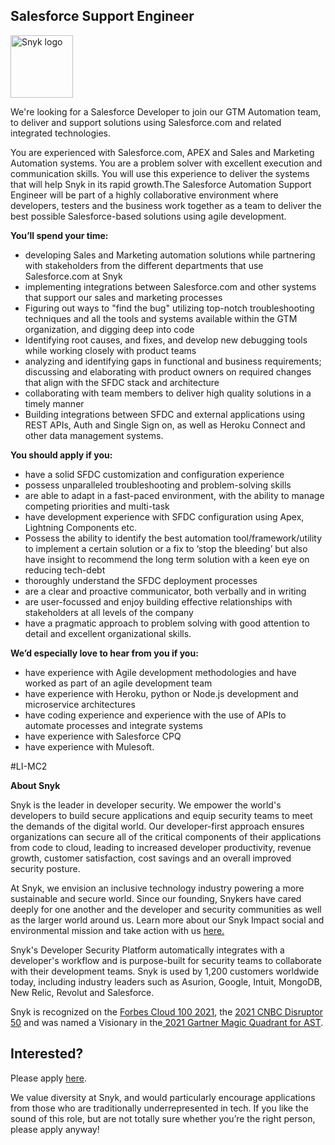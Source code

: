 Salesforce Support Engineer
---

<img src="https://res.cloudinary.com/snyk/image/upload/v1537345894/press-kit/brand/logo-black.png" width="100" alt="Snyk logo" />

<p><span style="font-weight: 400;">We're looking for a Salesforce Developer to join our GTM Automation team, to deliver and support solutions using Salesforce.com and related integrated technologies.</span></p>
<p><span style="font-weight: 400;">You are experienced with Salesforce.com, APEX and Sales and Marketing Automation systems. You are a problem solver with excellent execution and communication skills. You will use this experience to deliver the systems that will help Snyk in its rapid growth.The Salesforce Automation Support Engineer will be part of a highly collaborative environment where developers, testers and the business work together as a team to deliver the best possible Salesforce-based solutions using agile development.&nbsp;</span></p>
<p><strong>You’ll spend your time:</strong></p>
<ul>
<li style="font-weight: 400;"><span style="font-weight: 400;">developing Sales and Marketing automation solutions while partnering with stakeholders from the different departments that use Salesforce.com at Snyk</span></li>
<li style="font-weight: 400;"><span style="font-weight: 400;">implementing integrations between Salesforce.com and other systems that support our sales and marketing processes</span></li>
<li style="font-weight: 400;"><span style="font-weight: 400;">Figuring out ways to "find the bug" utilizing top-notch troubleshooting techniques and all the tools and systems available within the GTM organization, and digging deep into code</span></li>
<li style="font-weight: 400;"><span style="font-weight: 400;">Identifying root causes, and fixes, and develop new debugging tools while working closely with product teams</span></li>
<li style="font-weight: 400;"><span style="font-weight: 400;">analyzing and identifying gaps in functional and business requirements; discussing and elaborating with product owners on required changes that align with the SFDC stack and architecture</span></li>
<li style="font-weight: 400;"><span style="font-weight: 400;">collaborating with team members to deliver high quality solutions in a timely manner</span></li>
<li style="font-weight: 400;"><span style="font-weight: 400;">Building integrations between SFDC and external applications using REST APIs, Auth and Single Sign on, as well as Heroku Connect and other data management systems.</span></li>
</ul>
<p><strong>You should apply if you:</strong></p>
<ul>
<li style="font-weight: 400;"><span style="font-weight: 400;">have a solid SFDC customization and configuration experience</span></li>
<li style="font-weight: 400;"><span style="font-weight: 400;">possess unparalleled troubleshooting and problem-solving skills</span></li>
<li style="font-weight: 400;"><span style="font-weight: 400;">are able to adapt in a fast-paced environment, with the ability to manage competing priorities and multi-task</span></li>
<li style="font-weight: 400;"><span style="font-weight: 400;">have development experience with SFDC configuration using Apex, Lightning Components etc.</span></li>
<li style="font-weight: 400;"><span style="font-weight: 400;">Possess the ability to identify the best automation tool/framework/utility to implement a certain solution or a fix to ‘stop the bleeding’ but also have insight to recommend the long term solution with a keen eye on reducing tech-debt</span></li>
<li style="font-weight: 400;"><span style="font-weight: 400;">thoroughly understand the SFDC deployment processes</span></li>
<li style="font-weight: 400;"><span style="font-weight: 400;">are a clear and proactive communicator, both verbally and in writing&nbsp;</span></li>
<li style="font-weight: 400;"><span style="font-weight: 400;">are user-focussed and enjoy building effective relationships with stakeholders at all levels of the company</span></li>
<li style="font-weight: 400;"><span style="font-weight: 400;">have a pragmatic approach to problem solving with good attention to detail and excellent organizational skills.</span></li>
</ul>
<p><strong>We’d especially love to hear from you if you:</strong></p>
<ul>
<li style="font-weight: 400;"><span style="font-weight: 400;">have experience with Agile development methodologies and have worked as part of an agile development team</span></li>
<li style="font-weight: 400;"><span style="font-weight: 400;">have experience with Heroku, python or Node.js development and microservice architectures</span></li>
<li style="font-weight: 400;"><span style="font-weight: 400;">have coding experience and experience with the use of APIs to automate processes and integrate systems</span></li>
<li style="font-weight: 400;"><span style="font-weight: 400;">have experience with Salesforce CPQ</span></li>
<li style="font-weight: 400;"><span style="font-weight: 400;">have experience with Mulesoft.</span></li>
</ul>
<p><span style="font-weight: 400;">#LI-MC2</span></p><div class="content-conclusion"><p><strong>About Snyk</strong></p>
<p><span style="font-weight: 400;">Snyk is the leader in developer security. We empower the world's developers to build secure applications and equip security teams to meet the demands of the digital world. Our developer-first approach ensures organizations can secure all of the critical components of their applications from code to cloud, leading to increased developer productivity, revenue growth, customer satisfaction, cost savings and an overall improved security posture.&nbsp;</span></p>
<p><span style="font-weight: 400;">At Snyk, we envision an inclusive technology industry powering a more sustainable and secure world.</span> <span style="font-weight: 400;">Since our founding, Snykers have cared deeply for one another and the developer and security communities as well as the larger world around us. Learn more about our Snyk Impact social and environmental mission and take action with us </span><a href="https://snyk.io/about/snyk-impact/"><span style="font-weight: 400;">here.</span></a></p>
<p><span style="font-weight: 400;">Snyk's Developer Security Platform automatically integrates with a developer's workflow and is purpose-built for security teams to collaborate with their development teams. Snyk is used by 1,200 customers worldwide today, including industry leaders such as Asurion, Google, Intuit, MongoDB, New Relic, Revolut and Salesforce.</span></p>
<p><span style="font-weight: 400;">Snyk is recognized on the </span><a href="https://www.forbes.com/cloud100/#6f24b5ba5f94"><span style="font-weight: 400;">Forbes Cloud 100 2021</span></a><span style="font-weight: 400;">, the </span><a href="https://www.cnbc.com/2021/05/25/these-are-the-2021-cnbc-disruptor-50-companies.html"><span style="font-weight: 400;">2021 CNBC Disruptor 50</span></a><span style="font-weight: 400;"> and was named a Visionary in the</span><a href="https://snyk.io/blog/snyk-visionary-2021-gartner-magic-quadrant-for-ast/"><span style="font-weight: 400;"> 2021 Gartner Magic Quadrant for AST</span></a><span style="font-weight: 400;">.</span></p></div>

Interested?
---

Please apply [here](https://boards.greenhouse.io/snyk/jobs/6308623002#app).

We value diversity at Snyk, and would particularly encourage applications from those who are traditionally underrepresented in tech.
If you like the sound of this role, but are not totally sure whether you’re the right person, please apply anyway!
